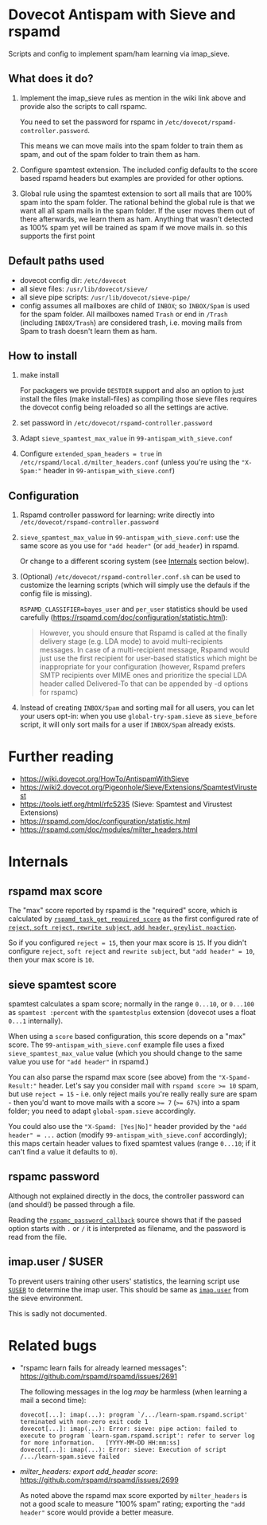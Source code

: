 # Dovecot Antispam with Sieve and rspamd

Scripts and config to implement spam/ham learning via imap_sieve.

## What does it do?

1. Implement the imap_sieve rules as mention in the wiki link above
   and provide also the scripts to call rspamc.

   You need to set the password for rspamc in `/etc/dovecot/rspamd-controller.password`.

   This means we can move mails into the spam folder to train them as spam,
   and out of the spam folder to train them as ham.

2. Configure spamtest extension. The included config defaults to the
   score based rspamd headers but examples are provided for other options.

3. Global rule using the spamtest extension to sort all mails that are 100% spam
   into the spam folder. The rational behind the global rule is that we want all
   all spam mails in the spam folder. If the user moves them out of there afterwards,
   we learn them as ham. Anything that wasn't detected as 100% spam yet will be trained
   as spam if we move mails in. so this supports the first point

## Default paths used

- dovecot config dir: `/etc/dovecot`
- all sieve files: `/usr/lib/dovecot/sieve/`
- all sieve pipe scripts: `/usr/lib/dovecot/sieve-pipe/`
- config assumes all mailboxes are child of `INBOX`; so `INBOX/Spam` is
  used for the spam folder.  All mailboxes named `Trash` or end in
  `/Trash` (including `INBOX/Trash`) are considered trash, i.e. moving
  mails from Spam to trash doesn't learn them as ham.

## How to install

1. make install

   For packagers we provide `DESTDIR` support and also an option to just
   install the files (make install-files) as compiling those sieve files
   requires the dovecot config being reloaded so all the settings are
   active.

2. set password in `/etc/dovecot/rspamd-controller.password`

3. Adapt `sieve_spamtest_max_value` in `99-antispam_with_sieve.conf`

4. Configure `extended_spam_headers = true` in
   `/etc/rspamd/local.d/milter_headers.conf` (unless you're using the
   `"X-Spam:"` header in `99-antispam_with_sieve.conf`)

## Configuration

1. Rspamd controller password for learning: write directly into
   `/etc/dovecot/rspamd-controller.password`

2. `sieve_spamtest_max_value` in `99-antispam_with_sieve.conf`: use the
   same score as you use for `"add header"` (or `add_header`) in rspamd.

   Or change to a different scoring system (see [Internals](#Internals)
   section below).

3. (Optional) `/etc/dovecot/rspamd-controller.conf.sh` can be used to
   customize the learning scripts (which will simply use the defauls if
   the config file is missing).

   `RSPAMD_CLASSIFIER=bayes_user` and `per_user` statistics should be
   used carefully (https://rspamd.com/doc/configuration/statistic.html):

   > However, you should ensure that Rspamd is called at the finally
   > delivery stage (e.g. LDA mode) to avoid multi-recipients messages.
   > In case of a multi-recipient message, Rspamd would just use the
   > first recipient for user-based statistics which might be
   > inappropriate for your configuration (however, Rspamd prefers SMTP
   > recipients over MIME ones and prioritize the special LDA header
   > called Delivered-To that can be appended by -d options for rspamc)

4. Instead of creating `INBOX/Spam` and sorting mail for all users, you
   can let your users opt-in: when you use `global-try-spam.sieve` as
   `sieve_before` script, it will only sort mails for a user if
   `INBOX/Spam` already exists.

# Further reading

- https://wiki.dovecot.org/HowTo/AntispamWithSieve
- https://wiki2.dovecot.org/Pigeonhole/Sieve/Extensions/SpamtestVirustest
- https://tools.ietf.org/html/rfc5235 (Sieve: Spamtest and Virustest Extensions)
- https://rspamd.com/doc/configuration/statistic.html
- https://rspamd.com/doc/modules/milter_headers.html

# Internals

## rspamd max score

The "max" score reported by rspamd is the "required" score, which is
calculated by [`rspamd_task_get_required_score`] as the first configured
rate of [`reject`, `soft reject`, `rewrite subject`, `add header`,
`greylist`, `noaction`][`enum rspamd_action_type`].

So if you configured `reject = 15`, then your max score is `15`.  If you
didn't configure `reject`, `soft reject` and `rewrite subject`, but
`"add header" = 10`, then your max score is `10`.

## sieve spamtest score

spamtest calculates a spam score; normally in the range `0...10`, or
`0...100` as `spamtest :percent` with the `spamtestplus` extension
(dovecot uses a float `0...1` internally).

When using a `score` based configuration, this score depends on a "max"
score.  The `99-antispam_with_sieve.conf` example file uses a fixed
`sieve_spamtest_max_value` value (which you should change to the same
value you use for `"add header"` in rspamd.)

You can also parse the rspamd max score (see above) from the
`"X-Spamd-Result:"` header. Let's say you consider mail with `rspamd
score >= 10` spam, but use `reject = 15` - i.e. only reject mails you're
really really sure are spam - then you'd want to move mails with a score
`>= 7` (`>= 67%`) into a spam folder; you need to adapt
`global-spam.sieve` accordingly.

You could also use the `"X-Spamd: [Yes|No]"` header provided by the
`"add header" = ...` action (modify `99-antispam_with_sieve.conf`
accordingly); this maps certain header values to fixed spamtest values
(range `0...10`; if it can't find a value it defaults to `0`).

[`rspamd_task_get_required_score`]: https://github.com/rspamd/rspamd/blob/f9d5c7051dba5f9acd97f160ea07981a264d64bf/src/libserver/task.c#L1537
[`enum rspamd_action_type`]: https://github.com/rspamd/rspamd/blob/f9d5c7051dba5f9acd97f160ea07981a264d64bf/src/client/rspamc.c#L167

## rspamc password

Although not explained directly in the docs, the controller password can
(and should!) be passed through a file.

Reading the [`rspamc_password_callback`] source shows that if the passed
option starts with `.` or `/` it is interpreted as filename, and the
password is read from the file.

[`rspamc_password_callback`]: https://github.com/rspamd/rspamd/blob/f9d5c7051dba5f9acd97f160ea07981a264d64bf/src/client/rspamc.c#L340

## imap.user / $USER

To prevent users training other users' statistics, the learning script
use [`$USER`] to determine the imap user.  This should be same as
[`imap.user`] from the sieve environment.

This is sadly not documented.

[`imap.user`]: https://github.com/dovecot/pigeonhole/blob/43f5835b3830830cb84a04a5a06c7e6b15cc21df/src/plugins/imapsieve/ext-imapsieve-environment.c#L28
[`$USER`]: https://github.com/dovecot/pigeonhole/blob/43f5835b3830830cb84a04a5a06c7e6b15cc21df/src/plugins/sieve-extprograms/sieve-extprograms-common.c#L547

# Related bugs

- "rspamc learn fails for already learned messages": https://github.com/rspamd/rspamd/issues/2691

   The following messages in the log *may* be harmless (when learning a
   mail a second time):

    ```
    dovecot[...]: imap(...): program `/.../learn-spam.rspamd.script' terminated with non-zero exit code 1
    dovecot[...]: imap(...): Error: sieve: pipe action: failed to execute to program `learn-spam.rspamd.script': refer to server log for more information.   [YYYY-MM-DD HH:mm:ss]
    dovecot[...]: imap(...): Error: sieve: Execution of script /.../learn-spam.sieve failed
    ```

- *milter_headers: export add_header score*: https://github.com/rspamd/rspamd/issues/2699

   As noted above the rspamd max score exported by `milter_headers` is
   not a good scale to measure "100% spam" rating; exporting the `"add
   header"` score would provide a better measure.
